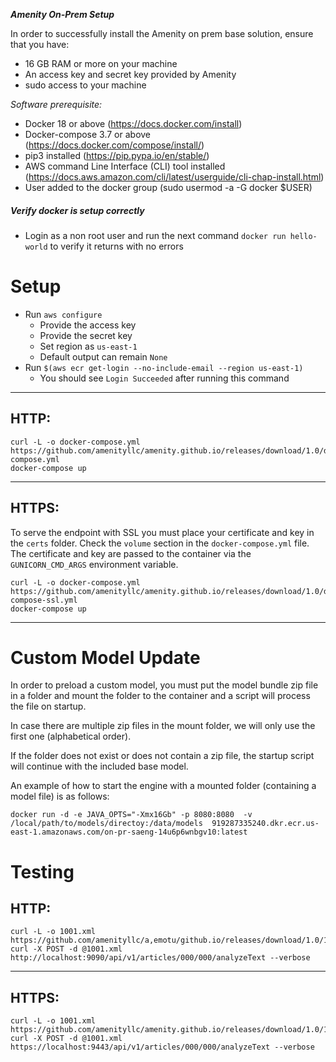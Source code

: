 ***Amenity On-Prem Setup*** 

In order to successfully install the Amenity on prem base solution, ensure that you have: 
* 16 GB RAM or more on your machine
* An access key and secret key provided by Amenity  
* sudo access to your machine

*Software prerequisite:*
* Docker 18 or above (https://docs.docker.com/install)
* Docker-compose 3.7 or above (https://docs.docker.com/compose/install/)
* pip3 installed (https://pip.pypa.io/en/stable/)
* AWS command Line Interface (CLI) tool installed (https://docs.aws.amazon.com/cli/latest/userguide/cli-chap-install.html)
* User added to the docker group (sudo usermod -a -G docker $USER)


##### Verify docker is setup correctly 
* Login as a non root user and run the next command `docker run hello-world` 
to verify it returns with no errors

# Setup #

* Run `aws configure`
    * Provide the access key
    * Provide the secret key 
    * Set region as `us-east-1`
    * Default output can remain `None`
* Run `$(aws ecr get-login --no-include-email --region us-east-1)`
  * You should see `Login Succeeded` after running this command

***
**HTTP:**
--
```
curl -L -o docker-compose.yml https://github.com/amenityllc/amenity.github.io/releases/download/1.0/docker-compose.yml
docker-compose up
```    
***
**HTTPS:**
--
 To serve the endpoint with SSL you must place your certificate and key in the `certs` folder. Check the `volume` section in the `docker-compose.yml` file. 
 The certificate and key are passed to the container via the `GUNICORN_CMD_ARGS` environment variable.
```
curl -L -o docker-compose.yml https://github.com/amenityllc/amenity.github.io/releases/download/1.0/docker-compose-ssl.yml
docker-compose up
``` 
---
# Custom Model Update #
In order to preload a custom model, you must put the model bundle zip file in a folder and mount the folder to the container and a script will process the file on startup. 

In case there are multiple zip files in the mount folder, we will only use the first one (alphabetical order). 

If the folder does not exist or does not contain a zip file, the startup script will continue with the included base model.   

An example of how to start the engine with a mounted folder (containing a model file) is as follows: 
```
docker run -d -e JAVA_OPTS="-Xmx16Gb" -p 8080:8080  -v /local/path/to/models/directoy:/data/models  919287335240.dkr.ecr.us-east-1.amazonaws.com/on-pr-saeng-14u6p6wnbgv10:latest
```
   

# Testing #
**HTTP:**
--
```
curl -L -o 1001.xml https://github.com/amenityllc/a,emotu/github.io/releases/download/1.0/1001.xml
curl -X POST -d @1001.xml http://localhost:9090/api/v1/articles/000/000/analyzeText --verbose
```
***
**HTTPS:**
--
```
curl -L -o 1001.xml https://github.com/amenityllc/amenity.github.io/releases/download/1.0/1001.xml
curl -X POST -d @1001.xml https://localhost:9443/api/v1/articles/000/000/analyzeText --verbose
```

